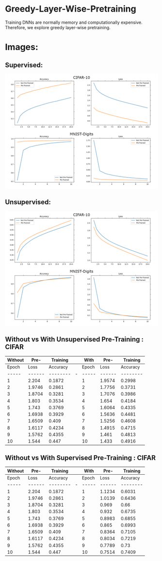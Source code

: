 # Greedy-Layer-Wise-Pretraining
Training DNNs are normally memory and computationally expensive. Therefore, we explore greedy layer-wise pretraining.

# Images:

## Supervised:

![supervised](/images/supervised.png)

## Unsupervised:

![unsupervised](/images/unsupervised.png)

## Without vs With Unsupervised Pre-Training : CIFAR

 
| Without | Pre- | Training | | With | Pre- | Training |
| ----- | ------ | -------- |-| ----- | ------ | -------- |
| Epoch | Loss   | Accuracy | | Epoch | Loss   | Accuracy |
| ----- | ------ | -------- |-| ----- | ------ | -------- |
| 1     | 2.204  | 0.1872   | | 1     | 1.9574 | 0.2998   |
| 2     | 1.9746 | 0.2861   | | 2     | 1.7756 | 0.3731   |
| 3     | 1.8704 | 0.3281   | | 3     | 1.7076 | 0.3986   |
| 4     | 1.803  | 0.3534   | | 4     | 1.654  | 0.4184   |
| 5     | 1.743  | 0.3769   | | 5     | 1.6064 | 0.4335   |
| 6     | 1.6938 | 0.3929   | | 6     | 1.5636 | 0.4481   |
| 7     | 1.6509 | 0.409    | | 7     | 1.5256 | 0.4608   |
| 8     | 1.6117 | 0.4234   | | 8     | 1.4915 | 0.4715   |
| 9     | 1.5762 | 0.4355   | | 9     | 1.461  | 0.4813   |
| 10    | 1.544  | 0.447    | | 10    | 1.433  | 0.4916   |


## Without vs With Supervised Pre-Training : CIFAR

 
| Without | Pre- | Training | | With | Pre- | Training |
| ----- | ------ | -------- |-| ----- | ------ | -------- |
| Epoch | Loss   | Accuracy | | Epoch | Loss   | Accuracy |
| ----- | ------ | -------- |-| ----- | ------ | -------- |
| 1     | 2.204  | 0.1872   | | 1     | 1.1234 | 0.6031   |
| 2     | 1.9746 | 0.2861   | | 2     | 1.0139 | 0.6436   |
| 3     | 1.8704 | 0.3281   | | 3     | 0.969 | 0.66   |
| 4     | 1.803  | 0.3534   | | 4     | 0.932  | 0.6735   |
| 5     | 1.743  | 0.3769   | | 5     | 0.8983 | 0.6855   |
| 6     | 1.6938 | 0.3929   | | 6     | 0.865 | 0.6993   |
| 7     | 1.6509 | 0.409    | | 7     | 0.8364 | 0.7105   |
| 8     | 1.6117 | 0.4234   | | 8     | 0.8034 | 0.7219   |
| 9     | 1.5762 | 0.4355   | | 9     | 0.7789 | 0.73   |
| 10    | 1.544  | 0.447    | | 10    | 0.7514  | 0.7409   |











